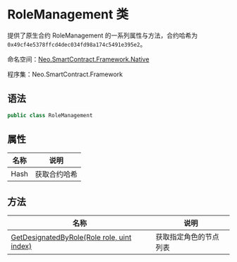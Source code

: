 # RoleManagement 类

提供了原生合约 RoleManagement 的一系列属性与方法，合约哈希为`0x49cf4e5378ffcd4dec034fd98a174c5491e395e2`。

命名空间：[Neo.SmartContract.Framework.Native](../native.md)

程序集：Neo.SmartContract.Framework

## 语法

```c#
public class RoleManagement
```

## 属性

| 名称              | 说明                                                         |
| ----------------- | ------------------------------------------------------------ |
| Hash              | 获取合约哈希                                            |

## 方法

| 名称                                                         | 说明                   |
| ------------------------------------------------------------ | ---------------------- |
| [GetDesignatedByRole(Role role, uint index)](RoleManagement/GetDesignatedByRole.md) | 获取指定角色的节点列表 |